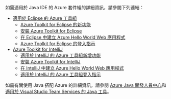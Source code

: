 如需適用於 Java IDE 的 Azure 套件組的詳細資訊，請參閱下列連結：

* [適用於 Eclipse 的 Azure 工具組](/azure/azure-toolkit-for-eclipse)
  * [Azure Toolkit for Eclipse 的新功能](/azure/azure-toolkit-for-eclipse-whats-new)
  * [安裝 Azure Toolkit for Eclipse](/azure/azure-toolkit-for-eclipse-installation)
  * [在 Eclipse 中建立 Azure Hello World Web 應用程式](/azure/app-service-web/app-service-web-eclipse-create-hello-world-web-app)
  * [Azure Toolkit for Eclipse 的登入指示](/azure/azure-toolkit-for-eclipse-sign-in-instructions)
* [Azure Toolkit for IntelliJ](/azure/azure-toolkit-for-intellij)
  * [適用於 IntelliJ 的 Azure 工具組新增功能](/azure/azure-toolkit-for-intellij-whats-new)
  * [安裝 Azure Toolkit for IntelliJ](/azure/azure-toolkit-for-intellij-installation)
  * [在 IntelliJ 中建立 Azure Hello World Web 應用程式](/azure/app-service-web/app-service-web-intellij-create-hello-world-web-app)
  * [適用於 IntelliJ 的 Azure 工具組登入指示](/azure/azure-toolkit-for-intellij-sign-in-instructions)

如需有關使用 Java 搭配 Azure 的詳細資訊，請參閱 [Azure Java 開發人員中心](https://azure.microsoft.com/develop/java/)和[適用於 Visual Studio Team Services 的 Java 工具](https://java.visualstudio.com/)。
